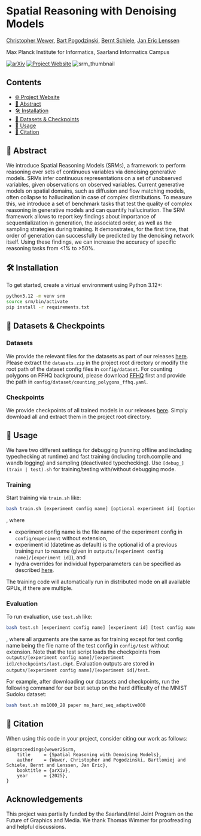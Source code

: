 # Spatial Reasoning with Denoising Models
<a href="https://geometric-rl.mpi-inf.mpg.de/people/Wewer.html">Christopher Wewer</a>, <a href="https://geometric-rl.mpi-inf.mpg.de/people/Bart.html">Bart Pogodzinski</a>, <a href="https://www.mpi-inf.mpg.de/departments/computer-vision-and-machine-learning/people/bernt-schiele">Bernt Schiele</a>, <a href="http://geometric-rl.mpi-inf.mpg.de/people/Lenssen.html">Jan Eric Lenssen</a>

Max Planck Institute for Informatics, Saarland Informatics Campus

[![arXiv](https://img.shields.io/badge/arXiv-2403.16292-b31b1b.svg)](https://arxiv.org/abs/2502.21075)
[![Project Website](https://img.shields.io/badge/Website-Visit%20Here-006c66)](https://geometric-rl.mpi-inf.mpg.de/srm/)
![srm_thumbnail](https://github.com/user-attachments/assets/23e0538d-8243-4aad-8041-524ff188a732)

## Contents
- [🌐 Project Website](https://geometric-rl.mpi-inf.mpg.de/srm/)
- [📓 Abstract](#-abstract)
- [🛠️ Installation](#️-installation)
- [💾 Datasets & Checkpoints](#-datasets--checkpoints)
- [📣 Usage](#-usage)
- [📘 Citation](#-citation)

## 📓 Abstract
We introduce Spatial Reasoning Models (SRMs), a framework to perform  reasoning over sets of continuous variables via denoising generative models. SRMs infer continuous representations on a set of unobserved variables, given observations on observed variables. Current generative models on spatial domains, such as diffusion and flow matching models, often collapse to hallucination in case of complex distributions. To measure this, we introduce a set of benchmark tasks that test the quality of complex reasoning in generative models and can quantify hallucination. The SRM framework allows to report key findings about importance of sequentialization in generation, the associated order, as well as the sampling strategies during training. It demonstrates, for the first time, that order of generation can successfully be predicted by the denoising network itself. Using these findings, we can increase the accuracy of specific reasoning tasks from <1% to >50%.

## 🛠️ Installation

To get started, create a virtual environment using Python 3.12+:

```bash
python3.12 -m venv srm
source srm/bin/activate
pip install -r requirements.txt
```

## 💾 Datasets & Checkpoints

### Datasets
We provide the relevant files for the datasets as part of our releases [here](https://github.com/Chrixtar/latentsplat/releases).
Please extract the `datasets.zip` in the project root directory or modify the root path of the dataset config files in `config/dataset`.
For counting polygons on FFHQ background, please download [FFHQ](https://github.com/NVlabs/ffhq-dataset) first and provide the path in `config/dataset/counting_polygons_ffhq.yaml`.

### Checkpoints
We provide checkpoints of all trained models in our releases [here](https://github.com/Chrixtar/latentsplat/releases).
Simply download all and extract them in the project root directory.

## 📣 Usage

We have two different settings for debugging (running offline and including typechecking at runtime) and fast training (including torch.compile and wandb logging) and sampling (deactivated typechecking). Use `[debug_](train | test).sh` for training/testing with/without debugging mode.

### Training

Start training via `train.sh` like:

```bash
bash train.sh [experiment config name] [optional experiment id] [optional hydra overrides]
```
, where 
* experiment config name is the file name of the experiment config in `config/experiment` without extension, 
* experiment id (datetime as default) is the optional id of a previous training run to resume (given in `outputs/[experiment config name]/[experiment id]`), and
* hydra overrides for individual hyperparameters can be specified as described [here](https://hydra.cc/docs/advanced/override_grammar/basic/).


The training code will automatically run in distributed mode on all available GPUs, if there are multiple.

### Evaluation

To run evaluation, use `test.sh` like:

```bash
bash test.sh [experiment config name] [experiment id] [test config name] [optional hydra overrides]
```
, where all arguments are the same as for training except for test config name being the file name of the test config in `config/test` without extension. Note that the test script loads the checkpoints from `outputs/[experiment config name]/[experiment id]/checkpoints/last.ckpt`. Evaluation outputs are stored in `outputs/[experiment config name]/[experiment id]/test`.

For example, after downloading our datasets and checkpoints, run the following command for our best setup on the hard difficulty of the MNIST Sudoku dataset:
```bash
bash test.sh ms1000_28 paper ms_hard_seq_adaptive000
```

## 📘 Citation
When using this code in your project, consider citing our work as follows:
<section class="section" id="BibTeX">
  <div class="container is-max-desktop content">
    <pre><code>@inproceedings{wewer25srm,
    title     = {Spatial Reasoning with Denoising Models},
    author    = {Wewer, Christopher and Pogodzinski, Bartlomiej and Schiele, Bernt and Lenssen, Jan Eric},
    booktitle = {arXiv},
    year      = {2025},
}</code></pre>
  </div>
</section>

## Acknowledgements

This project was partially funded by the Saarland/Intel Joint Program on the Future of Graphics and Media. We thank Thomas Wimmer for proofreading and helpful discussions. 
